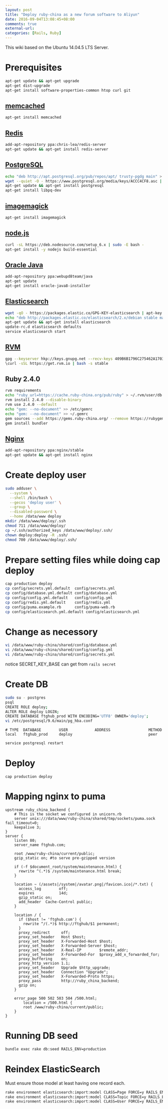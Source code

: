 ```yaml
---
layout: post
title: "Deploy ruby-china as a new forum software to Aliyun"
date: 2016-09-04T13:08:45+08:00
comments: true
external-url: 
categories: [Rails, Ruby]
---
```


This wiki based on the Ubuntu 14.04.5 LTS Server.

# Prerequisites

```bash
apt-get update && apt-get upgrade
apt-get dist-upgrade
apt-get install software-properties-common htop curl git
```

## [memcached](https://launchpad.net/ubuntu/+source/memcached)

```bash
apt-get install memcached
```

## [Redis](https://launchpad.net/~chris-lea/+archive/ubuntu/redis-server)

```bash
add-apt-repository ppa:chris-lea/redis-server
apt-get update && apt-get install redis-server
```

## [PostgreSQL](https://www.postgresql.org/download/linux/ubuntu/)

```bash
echo "deb http://apt.postgresql.org/pub/repos/apt/ trusty-pgdg main" > /etc/apt/sources.list.d/pgdg.list
wget --quiet -O - https://www.postgresql.org/media/keys/ACCC4CF8.asc | apt-key add -
apt-get update && apt-get install postgresql
apt-get install libpq-dev
```

## [imagemagick](https://launchpad.net/ubuntu/+source/imagemagick)

```bash
apt-get install imagemagick
```

## [node.js](https://nodejs.org/en/download/package-manager/#debian-and-ubuntu-based-linux-distributions)

```bash
curl -sL https://deb.nodesource.com/setup_6.x | sudo -E bash -
apt-get install -y nodejs build-essential
```

## [Oracle Java](https://launchpad.net/~webupd8team/+archive/ubuntu/java)

```bash
add-apt-repository ppa:webupd8team/java
apt-get update
apt-get install oracle-java8-installer
```

## [Elasticsearch](https://www.elastic.co/guide/en/elasticsearch/reference/current/setup-repositories.html#_apt)

```bash
wget -qO - https://packages.elastic.co/GPG-KEY-elasticsearch | apt-key add -
echo "deb http://packages.elastic.co/elasticsearch/2.x/debian stable main" | tee -a /etc/apt/sources.list.d/elasticsearch-2.x.list
apt-get update && apt-get install elasticsearch
update-rc.d elasticsearch defaults
service elasticsearch start
```

## [RVM](https://rvm.io)

```bash
gpg --keyserver hkp://keys.gnupg.net --recv-keys 409B6B1796C275462A1703113804BB82D39DC0E3
\curl -sSL https://get.rvm.io | bash -s stable
```

## Ruby 2.4.0

```bash
rvm requirements
echo "ruby_url=https://cache.ruby-china.org/pub/ruby" > ~/.rvm/user/db # if need mirror.
rvm install 2.4.0 --disable-binary
rvm use 2.4.0 --default
echo "gem: --no-document" >> /etc/gemrc
echo "gem: --no-document" >> ~/.gemrc
gem sources --add https://gems.ruby-china.org/ --remove https://rubygems.org/ # if need mirror
gem install bundler
```

## [Nginx](https://launchpad.net/~nginx/+archive/ubuntu/stable)

```bash
add-apt-repository ppa:nginx/stable
apt-get update && apt-get install nginx
```

# Create deploy user

```bash
sudo adduser \
  --system \
  --shell /bin/bash \
  --gecos 'deploy user' \
  --group \
  --disabled-password \
  --home /data/www deploy
mkdir /data/www/deploy/.ssh
chmod 711 /data/www/deploy/
cp ~/.ssh/authorized_keys /data/www/deploy/.ssh/
chown deploy:deploy -R .ssh/
chmod 700 /data/www/deploy/.ssh/
```

# Prepare setting files while doing cap deploy

```bash
cap production deploy
cp config/secrets.yml.default  config/secrets.yml
cp config/database.yml.default config/database.yml
cp config/config.yml.default   config/config.yml
cp config/redis.yml.default    config/redis.yml
cp config/puma.example.rb      config/puma-web.rb
cp config/elasticsearch.yml.default config/elasticsearch.yml 
```

# Change as necessory

```bash
vi /data/www/ruby-china/shared/config/database.yml
vi /data/www/ruby-china/shared/config/config.yml
vi /data/www/ruby-china/shared/config/secrets.yml
```

notice SECRET_KEY_BASE can get from `rails secret`

# Create DB

```bash
sudo su - postgres
psql
CREATE ROLE deploy;
ALTER ROLE deploy LOGIN;
CREATE DATABASE ftghub_prod WITH ENCODING='UTF8' OWNER='deploy';
vi /etc/postgresql/9.6/main/pg_hba.conf
```

```
# TYPE  DATABASE        USER            ADDRESS                 METHOD
local  	ftghub_prod    	deploy 					                peer
```

```bash
service postgresql restart
```

# Deploy

```
cap production deploy
```

# Mapping nginx to puma

```nginx
upstream ruby_china_backend {
    # This is the socket we configured in unicorn.rb
    server unix:///data/www/ruby-china/shared/tmp/sockets/puma.sock fail_timeout=0;
    keepalive 3;    
}
server {
    listen 80;
    server_name ftghub.com;

    root /www/ruby-china/current/public;
    gzip_static on; #to serve pre-gzipped version

    if (-f $document_root/system/maintenance.html) {
      rewrite ^(.*)$ /system/maintenance.html break;
    }

    location ~ (/assets|/system|/avatar.png|/favicon.ico|/*.txt) {
      access_log        off;
      expires           14d;
      gzip_static on;
      add_header  Cache-Control public;
    }

    location / {
      if ($host != 'ftghub.com') {
        rewrite ^/(.*)$ http://ftghub/$1 permanent;
      }
      proxy_redirect     off;
      proxy_set_header   Host $host;
      proxy_set_header   X-Forwarded-Host $host;
      proxy_set_header   X-Forwarded-Server $host;
      proxy_set_header   X-Real-IP        $remote_addr;
      proxy_set_header   X-Forwarded-For  $proxy_add_x_forwarded_for;
      proxy_buffering    on;
      proxy_http_version 1.1;
      proxy_set_header   Upgrade $http_upgrade;
      proxy_set_header   Connection "Upgrade";
      proxy_set_header   X-Forwarded-Proto https;
      proxy_pass         http://ruby_china_backend;
      gzip on;
    }

    error_page 500 502 503 504 /500.html;
        location = /500.html {
        root /www/ruby-china/current/public;
    }
}
```

# Running DB seed

```bash
bundle exec rake db:seed RAILS_ENV=production
```

# Reindex ElasticSearch

Must ensure those model at least having one record each.

```bash
rake environment elasticsearch:import:model CLASS=Page FORCE=y RAILS_ENV=production
rake environment elasticsearch:import:model CLASS=Topic FORCE=y RAILS_ENV=production
rake environment elasticsearch:import:model CLASS=User FORCE=y RAILS_ENV=production
```
